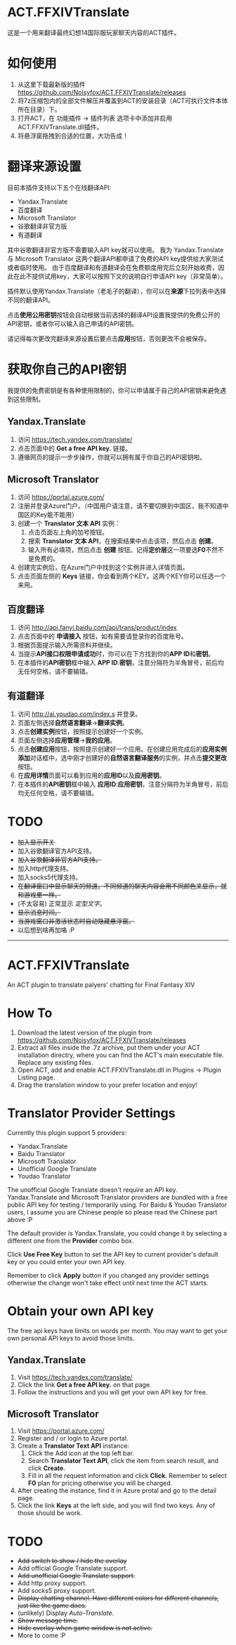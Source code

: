 # ACT.FFXIVTranslate
这是一个用来翻译最终幻想14国际服玩家聊天内容的ACT插件。

# 如何使用
1. 从这里下载最新版的插件 https://github.com/Noisyfox/ACT.FFXIVTranslate/releases
2. 将7z压缩包内的全部文件解压并覆盖到ACT的安装目录（ACT可执行文件本体所在目录）下。
3. 打开ACT，在 功能插件 -> 插件列表 选项卡中添加并启用ACT.FFXIVTranslate.dll插件。
4. 将悬浮窗拖拽到合适的位置，大功告成！

# 翻译来源设置
目前本插件支持以下五个在线翻译API:
- Yandax.Translate
- 百度翻译
- Microsoft Translator
- 谷歌翻译非官方版
- 有道翻译

其中谷歌翻译非官方版不需要输入API key就可以使用。
我为 Yandax.Translate 与 Microsoft Translator 这两个翻译API都申请了免费的API key提供给大家测试或者临时使用。
由于百度翻译和有道翻译会在免费额度用完后立刻开始收费，因此在此不提供试用key，大家可以按照下文的说明自行申请API key（非常简单）。

插件默认使用Yandax.Translate（老毛子的翻译），你可以在**来源**下拉列表中选择不同的翻译API。

点击**使用公用密钥**按钮会自动根据当前选择的翻译API设置我提供的免费公开的API密钥，或者你可以输入自己申请的API密钥。

请记得每次更改完翻译来源设置后要点击**应用**按钮，否则更改不会被保存。

# 获取你自己的API密钥
我提供的免费密钥是有各种使用限制的，你可以申请属于自己的API密钥来避免遇到这些限制。

## Yandax.Translate
1. 访问 https://tech.yandex.com/translate/
2. 点击页面中的 **Get a free API key.** 链接。
3. 遵循网页的提示一步步操作，你就可以拥有属于你自己的API密钥啦。

## Microsoft Translator
1. 访问 https://portal.azure.com/
2. 注册并登录Azure门户。（中国用户请注意，请不要切换到中国区，我不知道中国区的Key能不能用）
3. 创建一个 **Translator 文本 API** 实例：
    1. 点击页面左上角的加号按钮。
    2. 搜索 **Translator 文本 API**，在搜索结果中点击该项，然后点击 **创建**。
    3. 输入所有必填项，然后点击 **创建** 按钮。记得**定价层**这一项要选**F0**不然不是免费的。
4. 创建完实例后，在Azure门户中找到这个实例并进入详情页面。
5. 点击页面左侧的 **Keys** 链接，你会看到两个KEY。这两个KEY你可以任选一个来用。

## 百度翻译
1. 访问 http://api.fanyi.baidu.com/api/trans/product/index
2. 点击页面中的 **申请接入** 按钮，如有需要请登录你的百度账号。
3. 根据页面提示输入所需资料并继续。
4. 当提示**API接口权限申请成功**时，你可以在下方找到你的**APP ID**和**密钥**。
5. 在本插件的**API密钥**框中输入 **APP ID**:**密钥**，注意分隔符为半角冒号，前后均无任何空格，请不要输错。

## 有道翻译
1. 访问 http://ai.youdao.com/index.s 并登录。
2. 页面左侧选择**自然语言翻译**->**翻译实例**。
3. 点击**创建实例**按钮，按照提示创建好一个实例。
4. 页面左侧选择**应用管理**->**我的应用**。
5. 点击**创建应用**按钮，按照提示创建好一个应用。在创建应用完成后的**应用实例添加**对话框中，选中刚才创建好的**自然语言翻译服务**的实例，并点击**提交更改**按钮。
6. 在**应用详情**页面可以看到应用的**应用ID**以及**应用密钥**。
7. 在本插件的**API密钥**框中输入 **应用ID**:**应用密钥**，注意分隔符为半角冒号，前后均无任何空格，请不要输错。

# TODO
- ~~加入显示开关~~
- 加入谷歌翻译官方API支持。
- ~~加入谷歌翻译非官方API支持。~~
- 加入http代理支持。
- 加入socks5代理支持。
- ~~在翻译窗口中显示聊天的频道。不同频道的聊天内容会用不同颜色来显示，就和游戏里一样。~~
- (不太容易) 正常显示 *定型文字*。
- ~~显示消息时间。~~
- ~~当游戏窗口非激活状态时自动隐藏悬浮窗。~~
- 以后想到啥再加咯 :P

-------
# ACT.FFXIVTranslate
An ACT plugin to translate palyers' chatting for Final Fantasy XIV

# How To
1. Download the latest version of the plugin from https://github.com/Noisyfox/ACT.FFXIVTranslate/releases
2. Extract all files inside the .7z archive, put them under your ACT installation directry,
where you can find the ACT's main executable file. Replace any existing files.
3. Open ACT, add and enable ACT.FFXIVTranslate.dll in Plugins -> Plugin Listing page.
4. Drag the translation window to your prefer location and enjoy!

# Translator Provider Settings
Currently this plugin support 5 providers:
- Yandax.Translate
- Baidu Translator
- Microsoft Translator
- Unofficial Google Translate
- Youdao Translator

The unofficial Google Translate doesn't require an API key.
Yandax.Translate and Microsoft Translator providers are bundled with a free public API key for testing / temporarily using.
For Baidu & Youdao Translator users, I assume you are Chinese people so please read the Chinese part above :P

The default provider is Yandax.Translate, you could change it by selecting a different one from the **Provider** combo box.

Click **Use Free Key** button to set the API key to current provider's default key or you could enter your own API key.

Remember to click **Apply** button if you changed any provider settings otherwise the change won't take effect until next time
the ACT starts.

# Obtain your own API key
The free api keys have limits on words per month. You may want to get your own personal API keys to avoid those limits.

## Yandax.Translate
1. Visit https://tech.yandex.com/translate/
2. Click the link **Get a free API key.** on that page.
3. Follow the instructions and you will get your own API key for free.

## Microsoft Translator
1. Visit https://portal.azure.com/
2. Register and / or login to Azure portal.
3. Create a **Translator Text API** instance:
   1. Click the Add icon at the top left bar.
   2. Search **Translator Text API**, click the item from search result, and click **Create**.
   3. Fill in all the request information and click **Click**. Remember to select **F0** plan for
   pricing otherwise you will be charged.
4. After creating the instance, find it in Azure protal and go to the detail page.
5. Click the link **Keys** at the left side, and you will find two keys. Any of those should be work.

# TODO
- ~~Add switch to show / hide the overlay~~
- Add official Google Translate support.
- ~~Add unofficial Google Translate support.~~
- Add http proxy support.
- Add socks5 proxy support.
- ~~Display chatting channel. Have different colors for different channels, just like the game does.~~
- (unlikely) Display *Auto-Translate*.
- ~~Show message time.~~
- ~~Hide overlay when game window is not active.~~
- More to come :P

